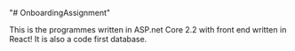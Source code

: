 "# OnboardingAssignment" 

This is the programmes written in ASP.net Core 2.2 with front end written in React! It is also a code first database. 
